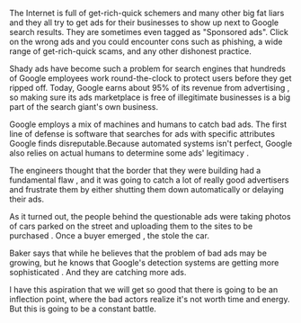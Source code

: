 The Internet is full of get-rich-quick schemers and many other big fat liars and they all try to get ads for their businesses to show up next to Google search results. They are sometimes even tagged as "Sponsored ads". Click on the wrong ads and you could encounter cons such as phishing, a wide range of get-rich-quick scams, and any other dishonest practice.

Shady ads have become such a problem for search engines that hundreds of Google employees work round-the-clock to protect users before they get ripped off. Today, Google earns about 95% of its revenue from advertising , so making sure its ads marketplace is free of illegitimate businesses is a big part of the search giant's own business.

Google employs a mix of machines and humans to catch bad ads. The first line of defense is software that searches for ads with specific attributes Google finds disreputable.Because automated systems isn't perfect, Google also relies on actual humans to determine some ads' legitimacy .

The engineers thought that the border that they were building had a fundamental flaw , and it was going to catch a lot of really good advertisers and frustrate them by either shutting them down automatically or delaying their ads.

As it turned out, the people behind the questionable ads were taking photos of cars parked on the street and uploading them to the sites to be purchased . Once a buyer emerged , the stole the car.

Baker says that while he believes that the problem of bad ads may be growing, but he knows that Google's detection systems are getting more sophisticated . And they are catching more ads. 

I have this aspiration that we will get so good that there is going to be an inflection point, where the bad actors realize it's not worth time and energy. But this is going to be a constant battle.
